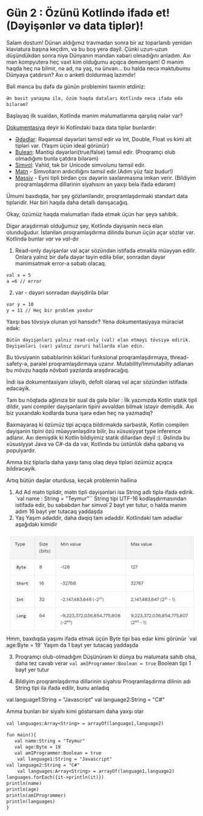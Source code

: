 # Gün 2 : Özünü Kotlində ifadə et! (Dəyişənlər və data tiplər)!

Salam dostum! Dünən aldığımız travmadan sonra bir az toparlanıb yenidən klaviatura başına keçdim, və bu boş yerə dəyil. Çünki uzun-uzun düşündükdən sonra niyə Dünyanın məndən xəbəri olmadığını anladım. Axı mən kompyuterə heç vaxt kim olduğumu açıqca deməmişəm! O mənim haqda heç nə bilmir, nə ad, nə yaş, nə ünvan... bu halda necə məktubumu Dünyaya çatdırsın? Axı o anketi doldurmaq lazımdır! 


Bəli məncə bu dəfə də günün problemini təxmin etdiniz:

```
Ən bəsit yanaşma ilə, özüm haqda dataları Kotlində necə ifadə edə bilərəm?
```

Başlayaq ilk sualdan, Kotlində mənim məlumatlarıma qarşılıq nələr var?

[Dokumentasiya](https://kotlinlang.org/docs/basic-types.html) deyir ki Kotlindəki baza data tiplər bunlardır:
- [Ədədlər](https://kotlinlang.org/docs/numbers.html): Rəqəmsal dəyərləri təmsil edir və Int, Double, Float vs  kimi alt tipləri var. (Yaşım üçün ideal görünür)
- [Bulean](https://kotlinlang.org/docs/booleans.html): Məntiqi dəyərləri(true/false) təmsil edir. (Proqramçı olub olmadığımı bunla çatdıra bilərəm)
- [Simvol](https://kotlinlang.org/docs/characters.html): Vahid, tək bir Unicode simvolunu təmsil edir. 
- [Mətn](https://kotlinlang.org/docs/strings.html) -  Simvolların ardıcıllığını təmsil edir.(Adım yüz faiz budur!)
- [Massiv](https://kotlinlang.org/docs/arrays.html) - Eyni tipli birdən çox dəyərin saxlanmasına imkan verir. (Bildiyim proqramlaşdırma dillərinin siyahısını ən yaxşı belə ifadə edərəm)

Ümumi baxdıqda, hər şey gözləniləndir, proqramlaşdırmaki standart data tipləridir. Hər biri haqda daha detallı danışacağıq.

Okay, özümüz haqda məlumatları ifadə etmək üçün hər şeyə sahibik.

Digər araşdırmalı olduğumuz şey, Kotlində dəyişənin necə elan olunduğudur. İstənilən proqramlaşdırma dilində bunun üçün açar sözlər var. 
Kotlində bunlar *var* və *val*-dır
1) Read-only  dəyişənlər val açar sözündən istifadə etməklə müəyyən edilir. Onlara yalnız bir dəfə dəyər təyin edilə bilər, sonradan dəyər mənimsətmək error-a səbəb olacaq.
```
val x = 5
a =6 // error
```
2) var - dəyəri sonradan dəyişdirilə bilər
```
var y = 10
y = 11 // Heç bir problem yoxdur
```
Yaxşı bəs tövsiyə olunan yol hansıdır?
Yenə dokumentasiyaya müraciət edək:
```
Bütün dəyişənləri yalnız read-only (val) elan etməyi tövsiyə edirik. Dəyişənləri (var) yalnız zəruri hallarda elan edin.
```

Bu tövsiyənin səbəblərinin kökləri funksional proqramlaşdırmaya, thread-safety-ə, paralel proqramlaşdırmaya uzanır. Mutability/Immutabilty adlanan bu mövzu haqda növbəti yazılarda  araşdıracağıq.

İndi isə dokumentasiyanı izləyib,  defolt olaraq val açar sözündən istifadə edəcəyik. 

Tam bu  nöqtədə ağlınıza bir sual da gələ bilər : İlk yazımızda Kotlin statik tipli dildir, yəni compiler dəyişənlərin tipini əvvəldən bilmək istəyir demişdik. Axı biz yuxarıdakı kodlarda buna işarə edən heç nə yazmadıq? 

Baxmayaraq ki özümüz tipi açıqca bildirməkdə sərbəstik, Kotlin compilerı dəyişənin tipini özü müəyyənləşdirə bilir, bu xüsusiyyət type inference adlanır. Axı demişdik ki Kotlin bildiyimiz statik dillərdən deyil :). Əslində bu xüsusiyyət Java və C#-da da var, Kotlində bu üstünlük daha qabarıq və populyardır.

Amma biz tiplərlə daha yaxşı tanış olaq deyə tipləri özümüz açıqca bildirəcəyik.


Artıq bütün daşlar oturdusa, keçək problemin həllinə

1) Ad
Ad mətn tiplidir, mətn tipli dəyişənləri isə String adlı tiplə ifadə edirik.
`val name : String = "Teymur"``
String tipi UTF-16 kodlaşdırmasından istifadə edir, bu səbəbdən hər simvol 2 bayt yer tutur, o halda mənim adım 16 bayt yer tutacaq yaddaşda
2) Yaş
Yaşım ədəddir, daha dəqiq tam ədəddir.
Kotlindəki tam ədədlər aşağıdakı kimidir
<img src="integer.png">
Hmm, baxdıqda yaşımı ifadə etmək üçün Byte tipi bəs edər kimi görünür
`val age:Byte = 19`
Yaşım da 1 bayt yer tutacaq yaddaşda

3) Proqramçı olub-olmadığım
Düşünürəm ki dünya bu məlumata sahib olsa, daha tez cavab verər
`val amIProgrammer:Boolean = true`
Boolean tipi 1 bayt yer tutur

4) Bildiyim proqramlaşdırma dillərinin siyahısı
Proqramlaşdırma dilinin adı String tipi ilə ifadə edilir, bunu anladıq

val language1:String = "Javascript"
val language2:String = "C#"

Amma bunları bir siyahı kimi göstərsəm daha yaxşı olar

`val languages:Array<String> = arrayOf(language1,language2)`
```
fun main(){
   val name:String = "Teymur"
   val age:Byte = 19
   val amIProgrammer:Boolean = true
    val language1:String = "Javascript"
val language2:String = "C#"
    val languages:Array<String> = arrayOf(language1,language2)
languages.forEach({it->println(it)})
println(name)
println(age)
println(amIProgrammer)
println(languages)
}
```






